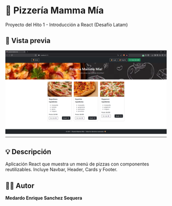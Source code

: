 # 🍕 Pizzería Mamma Mía

Proyecto del Hito 1 - Introducción a React (Desafío Latam)

## 🚀 Vista previa
![Vista del proyecto](./src/views/captura.png)

## 💡 Descripción
Aplicación React que muestra un menú de pizzas con componentes reutilizables.
Incluye Navbar, Header, Cards y Footer.  

## 🧑‍💻 Autor
**Medardo Enrique Sanchez Sequera**

